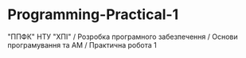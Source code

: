 # Programming-Practical-1
"ППФК" НТУ "ХПІ" / Розробка програмного забезпечення / Основи програмування та АМ / Практична робота  1
